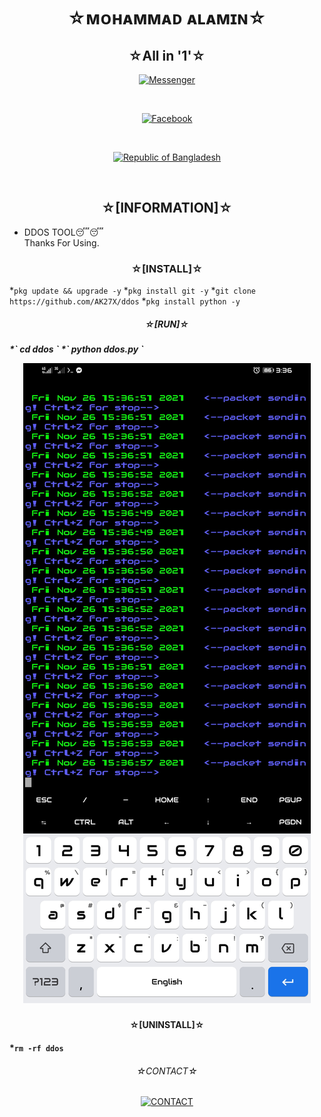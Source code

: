 <h1 align="center">
☆ᴍᴏʜᴀᴍᴍᴀᴅ ᴀʟᴀᴍɪɴ☆
</h1>

<h2 align="center">
☆All in '1'☆
</h2>

<p align="center">
<a href="https://m.me/AK27X"><img title="Messenger" src="https://img.shields.io/badge/Chat-Messenger-blue?style=flat&logo=messenger"></a></p><br>
<p align="center">
<a href="https://fb.com/AK27X"><img title="Facebook" src="https://img.shields.io/badge/View-Facebook-blue?style=flat&logo=Facebook"></a></p><br>
<p align="center">
<a href="https://github.com/AK27X"><img title="Republic of Bangladesh" src="https://img.shields.io/badge/MADE%20IN-BANGLADESH-green?colorA=%23ff0000&colorB=%23017e40&style=flat"></a> 
</p><br>

<h2 align="center">☆[INFORMATION]☆</h2>

* DDOS TOOL😴😴 <br>Thanks For Using.<br></p>


<h3 align="center">☆[INSTALL]☆</h3>

*`
pkg update && upgrade -y
`
*`
pkg install git -y
`
*`
git clone https://github.com/AK27X/ddos
`
*`
pkg install python -y
`

<h5 align="center">☆[RUN]☆<h5>
*`
cd ddos
`
*`
python ddos.py
`
<p align="center">
  <img alt="Layout" src="ddos.jpg">
</p>
<h4 align="center">☆[UNINSTALL]☆<h4>

*`
rm -rf ddos
`

<h6 align="center">
☆CONTACT☆
</h5>
<p align="center"><a href="https://AK27X.github.io"><img title="CONTACT" src="https://img.shields.io/badge/CONTACT%20WITH-AK27X-green?colorA=%23ff0000&colorB=%23017e40&style=flat"></a>
